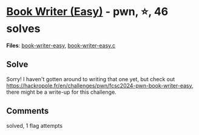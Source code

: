 [Book Writer (Easy)](challenge_files/README.md) - pwn, ⭐, 46 solves
===

**Files**: [book-writer-easy](https://www.narthorn.com/ctf/FCSC-2024/challenge_files/pwn/Book%20Writer%20%28Easy%29/book-writer-easy), [book-writer-easy.c](https://www.narthorn.com/ctf/FCSC-2024/challenge_files/pwn/Book%20Writer%20%28Easy%29/book-writer-easy.c)

## Solve

Sorry! I haven't gotten around to writing that one yet, but check out https://hackropole.fr/en/challenges/pwn/fcsc2024-pwn-book-writer-easy, there might be a write-up for this challenge.

## Comments

solved, 1 flag attempts
